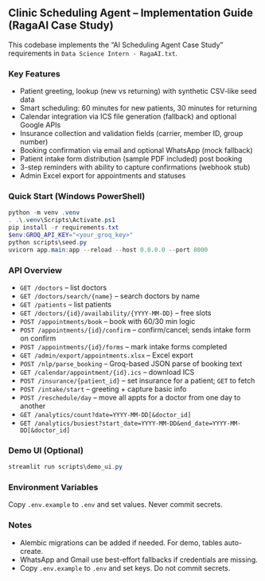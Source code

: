 ## Clinic Scheduling Agent – Implementation Guide (RagaAI Case Study)

This codebase implements the “AI Scheduling Agent Case Study” requirements in `Data Science Intern - RagaAI.txt`.

### Key Features
- Patient greeting, lookup (new vs returning) with synthetic CSV-like seed data
- Smart scheduling: 60 minutes for new patients, 30 minutes for returning
- Calendar integration via ICS file generation (fallback) and optional Google APIs
- Insurance collection and validation fields (carrier, member ID, group number)
- Booking confirmation via email and optional WhatsApp (mock fallback)
- Patient intake form distribution (sample PDF included) post booking
- 3-step reminders with ability to capture confirmations (webhook stub)
- Admin Excel export for appointments and statuses

### Quick Start (Windows PowerShell)
```powershell
python -m venv .venv
. .\.venv\Scripts\Activate.ps1
pip install -r requirements.txt
$env:GROQ_API_KEY="<your_groq_key>"
python scripts\seed.py
uvicorn app.main:app --reload --host 0.0.0.0 --port 8000
```

### API Overview
- `GET /doctors` – list doctors
- `GET /doctors/search/{name}` – search doctors by name
- `GET /patients` – list patients
- `GET /doctors/{id}/availability/{YYYY-MM-DD}` – free slots
- `POST /appointments/book` – book with 60/30 min logic
- `POST /appointments/{id}/confirm` – confirm/cancel; sends intake form on confirm
- `POST /appointments/{id}/forms` – mark intake forms completed
- `GET /admin/export/appointments.xlsx` – Excel export
- `POST /nlp/parse_booking` – Groq-based JSON parse of booking text
- `GET /calendar/appointment/{id}.ics` – download ICS
- `POST /insurance/{patient_id}` – set insurance for a patient; `GET` to fetch
- `POST /intake/start` – greeting + capture basic info
- `POST /reschedule/day` – move all appts for a doctor from one day to another
- `GET /analytics/count?date=YYYY-MM-DD[&doctor_id]`
- `GET /analytics/busiest?start_date=YYYY-MM-DD&end_date=YYYY-MM-DD[&doctor_id]`

### Demo UI (Optional)
```powershell
streamlit run scripts\demo_ui.py
```

### Environment Variables
Copy `.env.example` to `.env` and set values. Never commit secrets.

### Notes
- Alembic migrations can be added if needed. For demo, tables auto-create.
- WhatsApp and Gmail use best-effort fallbacks if credentials are missing.
 - Copy `.env.example` to `.env` and set keys. Do not commit secrets.



